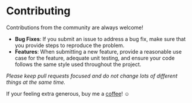 # Contributing

Contributions from the community are always welcome!
- **Bug Fixes**: If you submit an issue to address a bug fix, make sure that you provide steps to reproduce the problem.
- **Features**: When submitting a new feature, provide a reasonable use case for the feature, adequate unit testing, and ensure your code follows the same style used throughout the project.

*Please keep pull requests focused and do not change lots of different things at the same time.*

If your feeling extra generous, buy me a [coffee](https://buymeacoffee.com/wellatleastitried)! :relaxed:
